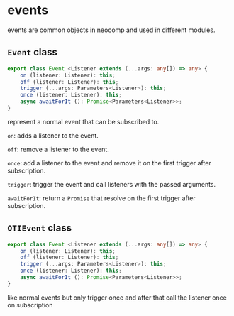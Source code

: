# events
events are common objects in neocomp and used in different modules.

## `Event` class
```typescript
export class Event <Listener extends (...args: any[]) => any> {
	on (listener: Listener): this;
	off (listener: Listener): this;
	trigger (...args: Parameters<Listener>): this;
	once (listener: Listener): this;
	async awaitForIt (): Promise<Parameters<Listener>>; 
}
```
represent a normal event that can be subscribed to.

`on`: adds a listener to the event.

`off`: remove a listener to the event.

`once`: add a listener to the event and remove it on the first trigger after subscription.

`trigger`: trigger the event and call listeners with the passed arguments.

`awaitForIt`: return a `Promise` that resolve on the first trigger after subscription.

## `OTIEvent` class
```typescript
export class Event <Listener extends (...args: any[]) => any> {
	on (listener: Listener): this;
	off (listener: Listener): this;
	trigger (...args: Parameters<Listener>): this;
	once (listener: Listener): this;
	async awaitForIt (): Promise<Parameters<Listener>>; 
}
```
like normal events but only trigger once and after that call the listener once on subscription